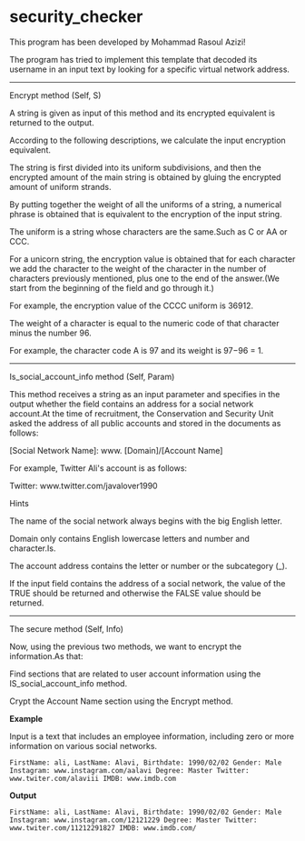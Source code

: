 # security_checker
This program has been developed by Mohammad Rasoul Azizi!

The program has tried to implement this template that decoded its username in an input text by looking for a specific virtual network address.

---

Encrypt method (Self, S)

A string is given as input of this method and its encrypted equivalent is returned to the output.

According to the following descriptions, we calculate the input encryption equivalent.

The string is first divided into its uniform subdivisions, and then the encrypted amount of the main string is obtained by gluing the encrypted amount of uniform strands.

By putting together the weight of all the uniforms of a string, a numerical phrase is obtained that is equivalent to the encryption of the input string.

The uniform is a string whose characters are the same.Such as C or AA or CCC.

For a unicorn string, the encryption value is obtained that for each character we add the character to the weight of the character in the number of characters previously mentioned, plus one to the end of the answer.(We start from the beginning of the field and go through it.)

For example, the encryption value of the CCCC uniform is 36912.

The weight of a character is equal to the numeric code of that character minus the number 96. 

For example, the character code A is 97 and its weight is 97−96 = 1.

---

Is_social_account_info method (Self, Param)

This method receives a string as an input parameter and specifies in the output whether the field contains an address for a social network account.At the time of recruitment, the Conservation and Security Unit asked the address of all public accounts and stored in the documents as follows:

[Social Network Name]: www\. [Domain]/[Account Name]

For example, Twitter Ali's account is as follows:

Twitter: www\.twitter\.com/javalover1990

Hints

The name of the social network always begins with the big English letter.

Domain only contains English lowercase letters and number and character.Is.

The account address contains the letter or number or the subcategory (_).

If the input field contains the address of a social network, the value of the TRUE should be returned and otherwise the FALSE value should be returned.

---

The secure method (Self, Info)

Now, using the previous two methods, we want to encrypt the information.As that:

Find sections that are related to user account information using the IS_social_account_info method.

Crypt the Account Name section using the Encrypt method.

**Example**

Input is a text that includes an employee information, including zero or more information on various social networks.

`FirstName: ali, LastName: Alavi, Birthdate: 1990/02/02 Gender: Male Instagram: www.instagram.com/aalavi Degree: Master Twitter: www.twiter.com/alaviii IMDB: www.imdb.com`


__Output__

`FirstName: ali, LastName: Alavi, Birthdate: 1990/02/02 Gender: Male Instagram: www.instagram.com/12121229 Degree: Master Twitter: www.twiter.com/11212291827 IMDB: www.imdb.com/`


